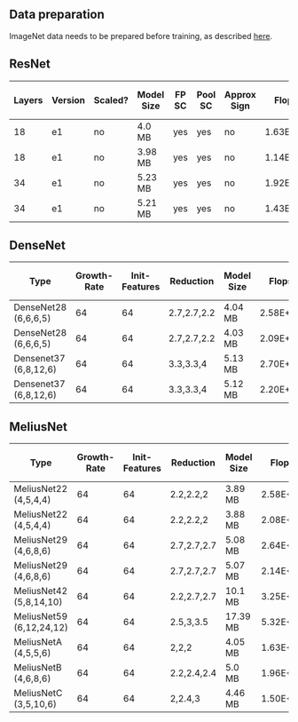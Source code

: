 ## Data preparation

ImageNet data needs to be prepared before training, as described [here](https://gluon-cv.mxnet.io/build/examples_datasets/imagenet.html).

## ResNet

|Layers|Version|Scaled?|Model Size|FP SC|Pool SC|Approx Sign|Flops|Best Top1 Acc|Best Top5 Acc|Epoch|Initial Layers|Opt.|Mode|Warmup|Clip|Details|
|-|-|-|-|-|-|-|-|-|-|-|-|-|-|-|-|-|
|18|e1|no|4.0 MB|yes|yes|no|1.63E+08|60.0|81.9|119|imagenet|radam|cosine|0|1.3|[here](experiment/mnes/4d2fef4e4be333444edc7ebee34bfb73/details.md)|
|18|e1|no|3.98 MB|yes|yes|no|1.14E+08|60.6|82.4|120|grouped_stem|radam|cosine|0|1.3|[here](experiment/mnes/e0622351034683890e787a1ef9682299/details.md)|
|34|e1|no|5.23 MB|yes|yes|no|1.92E+08|63.2|84.7|120|imagenet|radam|cosine|0|1.3|[here](experiment/mnes/46d848f558af6d1c885bae189420b67c/details.md)|
|34|e1|no|5.21 MB|yes|yes|no|1.43E+08|63.7|84.9|120|grouped_stem|radam|cosine|0|1.3|[here](experiment/mnes/f2167d224cddbae8d6e0cd002061e5bd/details.md)|

## DenseNet

|Type|Growth-Rate|Init-Features|Reduction|Model Size|Flops|Best Top1 Acc|Best Top5 Acc|Epoch|Initial Layers|Opt.|Mode|Warmup|Clip|Details|
|-|-|-|-|-|-|-|-|-|-|-|-|-|-|-|
|DenseNet28 (6,6,6,5)|64|64|2.7,2.7,2.2|4.04 MB|2.58E+08|61.7|83.3|120|imagenet|radam|cosine|0|1.3|[here](experiment/mnes/c04facb13305fcbbb2bc9a65a59dd190/details.md)|
|DenseNet28 (6,6,6,5)|64|64|2.7,2.7,2.2|4.03 MB|2.09E+08|62.6|84.0|118|grouped_stem|radam|cosine|0|1.3|[here](experiment/mnes/3eb4f58286d97e57802107920d90a697/details.md)|
|Densenet37 (6,8,12,6)|64|64|3.3,3.3,4|5.13 MB|2.70E+08|63.3|84.4|117|imagenet|radam|cosine|0|1.3|[here](experiment/mnes/71ab0b402671b22cc16f7c0a2c2fe9bd/details.md)|
|Densenet37 (6,8,12,6)|64|64|3.3,3.3,4|5.12 MB|2.20E+08|64.2|85.1|118|grouped_stem|radam|cosine|0|1.3|[here](experiment/mnes/859d224e9c5c67386a92c3ebdebf86bf/details.md)|

## MeliusNet

|Type|Growth-Rate|Init-Features|Reduction|Model Size|Flops|Best Top1 Acc|Best Top5 Acc|Epoch|Initial Layers|Opt.|Mode|Warmup|Clip|Details|
|-|-|-|-|-|-|-|-|-|-|-|-|-|-|-|
|MeliusNet22 (4,5,4,4)|64|64|2.2,2.2,2|3.89 MB|2.58E+08|62.9|84.3|116|imagenet|radam|cosine|0|1.3|[here](experiment/mnes/4c53fae2fac5454ecc1c38d2d9078f91/details.md)|
|MeliusNet22 (4,5,4,4)|64|64|2.2,2.2,2|3.88 MB|2.08E+08|63.6|84.7|118|grouped_stem|radam|cosine|0|1.3|[here](experiment/mnes/3b3ab86be3cba31b658301ed0f3e2226/details.md)|
|MeliusNet29 (4,6,8,6)|64|64|2.7,2.7,2.7|5.08 MB|2.64E+08|64.9|85.7|118|imagenet|radam|cosine|0|1.3|[here](experiment/mnes/631835a1a42a6bee2d53e2357ce235fe/details.md)|
|MeliusNet29 (4,6,8,6)|64|64|2.7,2.7,2.7|5.07 MB|2.14E+08|65.8|86.2|118|grouped_stem|radam|cosine|0|1.3|[here](experiment/mnes/b75427ab9a420b4bd5cbc1472e05b558/details.md)|
|MeliusNet42 (5,8,14,10)|64|64|2.2,2.7,2.7|10.1 MB|3.25E+08|69.2|88.3|119|grouped_stem|radam|cosine|0|1.3|[here](experiment/mnes/27dec8d4da3dec75b65653643cc02eca/details.md)|
|MeliusNet59 (6,12,24,12)|64|64|2.5,3,3.5|17.39 MB|5.32E+08|70.7|89.2|130|grouped_stem|radam|cosine|0|1.3|[here](experiment/mnes/b32820e3e829cd0d9715848cc2d8ba07/details.md)|
|MeliusNetA (4,5,5,6)|64|64|2,2,2|4.05 MB|1.63E+08|63.4|84.2|117|grouped_stem|radam|cosine|0|1.3|[here](experiment/mnes/b20876e68c314e4908b5067df11a9333/details.md)|
|MeliusNetB (4,6,8,6)|64|64|2.2,2.4,2.4|5.0 MB|1.96E+08|65.7|85.9|119|grouped_stem|radam|cosine|0|1.3|[here](experiment/mnes/ac6b05b34203a249cb9568ea60d84be9/details.md)|
|MeliusNetC (3,5,10,6)|64|64|2,2.4,3|4.46 MB|1.50E+08|64.1|85.0|120|grouped_stem|radam|cosine|0|1.3|[here](experiment/mnes/c02c02a12a5e18be506533bfd730bcb8/details.md)|
